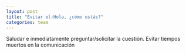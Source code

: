 ```yaml
---
layout: post
title: "Evitar el:Hola, ¿cómo estás?"
categories: team
---
```


Saludar e inmediatamente<!--more--> preguntar/solicitar la cuestión. Evitar tiempos muertos en la comunicación

